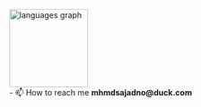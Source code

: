
<div align="left">
  <img src="https://github-readme-stats.vercel.app/api/top-langs?username=mhmdsajadno&locale=en&hide_title=false&layout=compact&card_width=320&langs_count=6&theme=github_dark&hide_border=true&order=2" height="140" alt="languages graph"  />
</div>
  - 📫 How to reach me <b>mhmdsajadno@duck.com</b>
